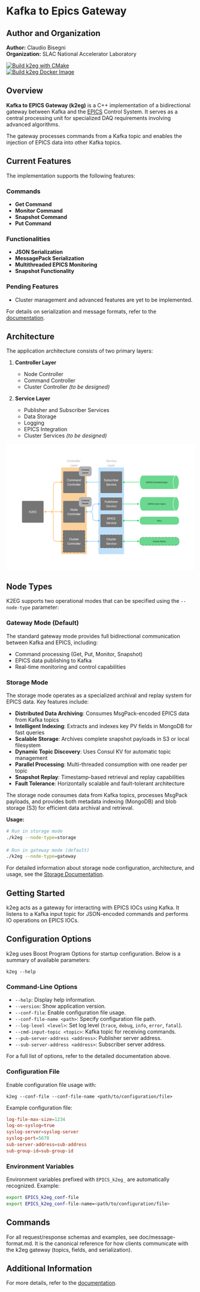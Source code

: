 # Kafka to Epics Gateway
## Author and Organization

**Author:** Claudio Bisegni  
**Organization:** SLAC National Accelerator Laboratory  

[![Build k2eg with CMake](https://github.com/slaclab/k2eg/actions/workflows/build.yml/badge.svg)](https://github.com/slaclab/k2eg/actions/workflows/build.yml)  
[![Build k2eg Docker Image](https://github.com/slaclab/k2eg/actions/workflows/build-docker-image.yml/badge.svg)](https://github.com/slaclab/k2eg/actions/workflows/build-docker-image.yml)  

## Overview

**Kafka to EPICS Gateway (k2eg)** is a C++ implementation of a bidirectional gateway between Kafka and the [EPICS](https://epics.anl.gov) Control System. It serves as a central processing unit for specialized DAQ requirements involving advanced algorithms.  

The gateway processes commands from a Kafka topic and enables the injection of EPICS data into other Kafka topics.

## Current Features

The implementation supports the following features:  

### Commands
- **Get Command**  
- **Monitor Command**  
- **Snapshot Command**  
- **Put Command**

### Functionalities
- **JSON Serialization**  
- **MessagePack Serialization**  
- **Multithreaded EPICS Monitoring**  
- **Snapshot Functionality**  

### Pending Features
- Cluster management and advanced features are yet to be implemented.  

For details on serialization and message formats, refer to the [documentation](doc/message-format.md).

## Architecture

The application architecture consists of two primary layers:  

1. **Controller Layer**  
    - Node Controller  
    - Command Controller  
    - Cluster Controller *(to be designed)*  

2. **Service Layer**  
    - Publisher and Subscriber Services  
    - Data Storage  
    - Logging  
    - EPICS Integration  
    - Cluster Services *(to be designed)*  

![K2EG Software Layer Interaction](doc/image/scheme.png)

## Node Types

K2EG supports two operational modes that can be specified using the `--node-type` parameter:

### Gateway Mode (Default)
The standard gateway mode provides full bidirectional communication between Kafka and EPICS, including:
- Command processing (Get, Put, Monitor, Snapshot)
- EPICS data publishing to Kafka
- Real-time monitoring and control capabilities

### Storage Mode
The storage mode operates as a specialized archival and replay system for EPICS data. Key features include:

- **Distributed Data Archiving**: Consumes MsgPack-encoded EPICS data from Kafka topics
- **Intelligent Indexing**: Extracts and indexes key PV fields in MongoDB for fast queries
- **Scalable Storage**: Archives complete snapshot payloads in S3 or local filesystem
- **Dynamic Topic Discovery**: Uses Consul KV for automatic topic management
- **Parallel Processing**: Multi-threaded consumption with one reader per topic
- **Snapshot Replay**: Timestamp-based retrieval and replay capabilities
- **Fault Tolerance**: Horizontally scalable and fault-tolerant architecture

The storage node consumes data from Kafka topics, processes MsgPack payloads, and provides both metadata indexing (MongoDB) and blob storage (S3) for efficient data archival and retrieval.

**Usage:**
```bash
# Run in storage mode
./k2eg --node-type=storage

# Run in gateway mode (default)
./k2eg --node-type=gateway
```

For detailed information about storage node configuration, architecture, and usage, see the [Storage Documentation](doc/storage.md).

## Getting Started

k2eg acts as a gateway for interacting with EPICS IOCs using Kafka. It listens to a Kafka input topic for JSON-encoded commands and performs IO operations on EPICS IOCs.

## Configuration Options

k2eg uses Boost Program Options for startup configuration. Below is a summary of available parameters:  

```console
k2eg --help
```

### Command-Line Options

- `--help`: Display help information.  
- `--version`: Show application version.  
- `--conf-file`: Enable configuration file usage.  
- `--conf-file-name <path>`: Specify configuration file path.  
- `--log-level <level>`: Set log level (`trace`, `debug`, `info`, `error`, `fatal`).  
- `--cmd-input-topic <topic>`: Kafka topic for receiving commands.  
- `--pub-server-address <address>`: Publisher server address.  
- `--sub-server-address <address>`: Subscriber server address.  

For a full list of options, refer to the detailed documentation above.

### Configuration File

Enable configuration file usage with:  
```console
k2eg --conf-file --conf-file-name <path/to/configuration/file>
```

Example configuration file:  
```conf
log-file-max-size=1234
log-on-syslog=true
syslog-server=syslog-server
syslog-port=5678
sub-server-address=sub-address
sub-group-id=sub-group-id
```

### Environment Variables

Environment variables prefixed with `EPICS_k2eg_` are automatically recognized. Example:  
```bash
export EPICS_k2eg_conf-file
export EPICS_k2eg_conf-file-name=<path/to/configuration/file>
```

## Commands

For all request/response schemas and examples, see doc/message-format.md. It is the canonical reference for how clients communicate with the k2eg gateway (topics, fields, and serialization).

## Additional Information

For more details, refer to the [documentation](doc/message-format.md).  
